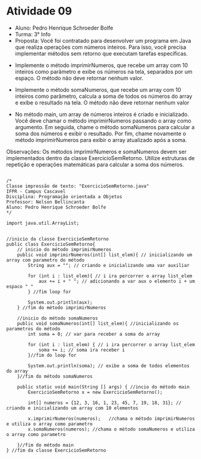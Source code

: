 # Atividade 09

* Aluno: Pedro Henrique Schroeder Bolfe
* Turma: 3° Info 
* Proposta: Você foi contratado para desenvolver um programa em Java que realiza operações com números inteiros. Para isso, você precisa implementar métodos sem retorno que executam tarefas específicas. 

- Implemente o método imprimirNumeros, que recebe um array com 10 inteiros como parâmetro e exibe os números na tela, separados por um espaço. O método não deve retornar nenhum valor.

- Implemente o método somaNumeros, que recebe um array com 10 inteiros como parâmetro, calcula a soma de todos os números do array e exibe o resultado na tela. O método não deve retornar nenhum valor 

- No método main, um array de números inteiros é criado e inicializado. Você deve chamar o método imprimirNumeros passando o array como argumento. Em seguida, chame o método somaNumeros para calcular a soma dos números e exibir o resultado. Por fim, chame novamente o método imprimirNumeros para exibir o array atualizado após a soma.

Observações:
Os métodos imprimirNumeros e somaNumeros devem ser implementados dentro da classe ExercicioSemRetorno.
Utilize estruturas de repetição e operações matemáticas para calcular a soma dos números.

```

/*
Classe impressão de texto: "ExercicioSemRetorno.java"
IFPR - Campus Cascavel
Disciplina: Programação orientada a Objetos
Professor: Nelson Bellincanta
Aluno: Pedro Henrique Schroeder Bolfe
*/

import java.util.ArrayList;


//inicio da classe ExercicioSemRetorno
public class ExercicioSemRetorno{  
    // inicio do método imprimirNumeros
    public void imprimirNumeros(int[] list_elem){ // inicializando um array com parametro do método
        String aux = ""; // criando e inicializando uma var auxiliar

        for (int i : list_elem){ // i ira percorrer o array list_elem
            aux += i + " "; // adicionando a var aux o elemento i + um espaco " " 
        } //fim loop for

        System.out.println(aux);
    } //fim do método imprimirNumeros

    //inicio do método somaNumeros
    public void somaNumeros(int[] list_elem){ //inicializando os parametros do método
        int soma = 0; // var para receber a soma do array

        for (int i : list_elem) { // i ira percorrer o array list_elem
            soma += i; // soma ira receber i
        }//fim do loop for
        
        System.out.println(soma); // exibe a soma de todos elementos do array
    }//fim do método somaNumeros

    public static void main(String [] args) { //incio do método main
        ExercicioSemRetorno x = new ExercicioSemRetorno();

        int[] numeros = {12, 3, 16, 1, 23, 45, 7, 19, 18, 31}; // criando e inicializando um array com 10 elementos

        x.imprimirNumeros(numeros);   //chama o método imprimirNumeros e utiliza o array como parametro
        x.somaNumeros(numeros); //chama o método somaNumeros e utiliza o array como parametro

    }//fim do método main
} //fim da classe ExercicioSemRetorno
